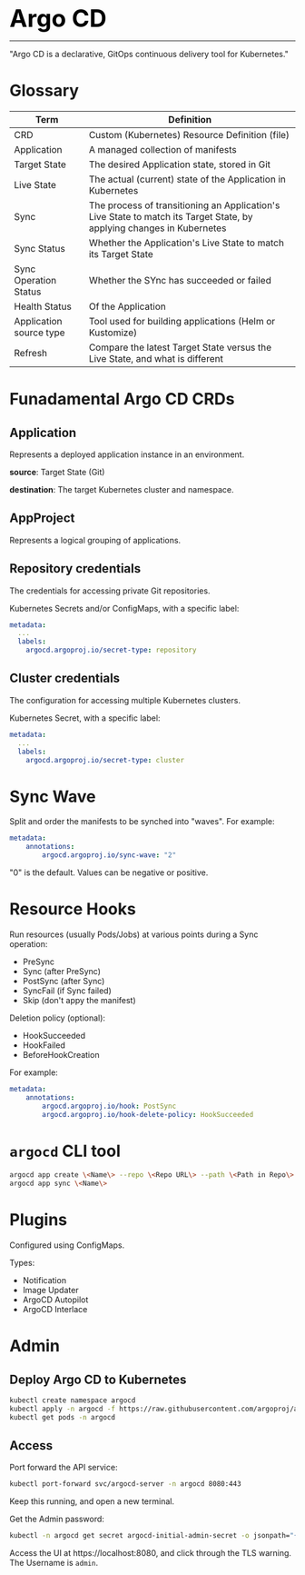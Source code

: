 **<span style="font-size:3em;color:black">Argo CD</span>**
***

"Argo CD is a declarative, GitOps continuous delivery tool for Kubernetes."

# Glossary

| Term | Definition |
| ----------- | ----------- |
| CRD | Custom (Kubernetes) Resource Definition (file) |
| Application | A managed collection of manifests |
| Target State | The desired Application state, stored in Git |
| Live State | The actual (current) state of the Application in Kubernetes |
| Sync | The process of transitioning an Application's Live State to match its Target State, by applying changes in Kubernetes |
| Sync Status | Whether the Application's Live State to match its Target State |
| Sync Operation Status | Whether the SYnc has succeeded or failed |
| Health Status | Of the Application |
| Application source type | Tool used for building applications (Helm or Kustomize) |
| Refresh | Compare the latest Target State versus the Live State, and what is different |

# Funadamental Argo CD CRDs

## Application
Represents a deployed application instance in an environment.

**source**: Target State (Git)

**destination**: The target Kubernetes cluster and namespace.


## AppProject
Represents a logical grouping of applications.

## Repository credentials
The credentials for accessing private Git repositories.

Kubernetes Secrets and/or ConfigMaps, with a specific label:
```yaml
metadata:
  ...
  labels:
    argocd.argoproj.io/secret-type: repository
```

## Cluster credentials
The configuration for accessing multiple Kubernetes clusters.

Kubernetes Secret, with a specific label:
```yaml
metadata:
  ...
  labels:
    argocd.argoproj.io/secret-type: cluster
```

# Sync Wave
Split and order the manifests to be synched into "waves".  For example:
```yaml
metadata:
    annotations:
        argocd.argoproj.io/sync-wave: "2"
```
"0" is the default.  Values can be negative or positive.

# Resource Hooks
Run resources (usually Pods/Jobs) at various points during a Sync operation:
- PreSync
- Sync (after PreSync)
- PostSync (after Sync)
- SyncFail (if Sync failed)
- Skip (don't appy the manifest)

Deletion policy (optional):
- HookSucceeded
- HookFailed
- BeforeHookCreation 

For example:
```yaml
metadata:
    annotations:
        argocd.argoproj.io/hook: PostSync
        argocd.argoproj.io/hook-delete-policy: HookSucceeded
```

# ```argocd``` CLI tool
```bash
argocd app create \<Name\> --repo \<Repo URL\> --path \<Path in Repo\> --dest-server \<Kubernetes Cluster URL\> --dest-namespace \<Kubernetes Namespace\>
argocd app sync \<Name\>

```

# Plugins

Configured using ConfigMaps.

Types:
- Notification
- Image Updater
- ArgoCD Autopilot
- ArgoCD Interlace

# Admin

## Deploy Argo CD to Kubernetes
```bash
kubectl create namespace argocd
kubectl apply -n argocd -f https://raw.githubusercontent.com/argoproj/argo-cd/stable/manifests/install.yaml
kubectl get pods -n argocd
```

## Access
Port forward the API service:
```bash
kubectl port-forward svc/argocd-server -n argocd 8080:443
```
Keep this running, and open a new terminal.

Get the Admin password:
```bash
kubectl -n argocd get secret argocd-initial-admin-secret -o jsonpath="{.data.password}" | base64 -d ; echo
```

Access the UI at https://localhost:8080, and click through the TLS warning.  The Username is ```admin```.

